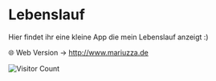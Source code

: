 # Lebenslauf

Hier findet ihr eine kleine App die mein Lebenslauf anzeigt :)

🌐 Web Version -> http://www.mariuzza.de


![Visitor Count](https://komarev.com/ghpvc/?username=charlesmariuzza&style=flat)

